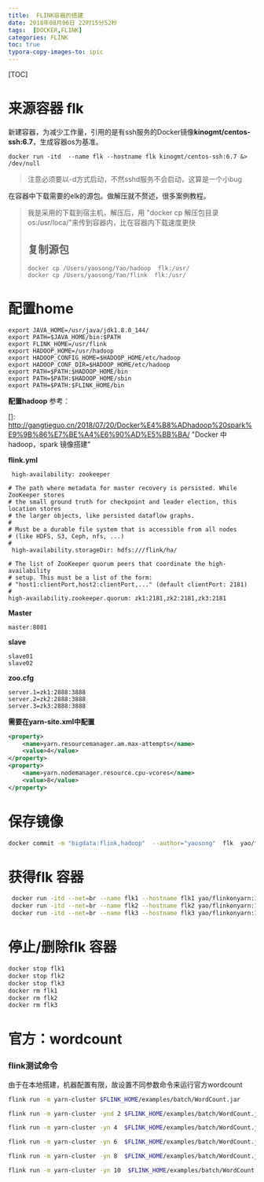 ```yaml
---
title:  FLINK容器的搭建
date: 2018年08月06日 22时15分52秒
tags:  [DOCKER,FLINK]
categories: FLINK
toc: true
typora-copy-images-to: ipic
---
```


[TOC]





# 来源容器  flk

新建容器，为减少工作量，引用的是有ssh服务的Docker镜像**kinogmt/centos-ssh:6.7**，生成容器os为基准。

```
docker run -itd  --name flk --hostname flk kinogmt/centos-ssh:6.7 &> /dev/null
```

> 注意必须要以-d方式启动，不然sshd服务不会启动，这算是一个小bug

<!--more-->

在容器中下载需要的elk的源包。做解压就不赘述，很多案例教程。

> 我是采用的下载到宿主机，解压后，用 "docker cp 解压包目录  os:/usr/loca/"来传到容器内，比在容器内下载速度更快
>
> ## 复制源包
>
> ```
> docker cp /Users/yaosong/Yao/hadoop  flk:/usr/
> docker cp /Users/yaosong/Yao/flink  flk:/usr/
> ```





# 配置home


	export JAVA_HOME=/usr/java/jdk1.8.0_144/
	export PATH=$JAVA_HOME/bin:$PATH
	export FLINK_HOME=/usr/flink
	export HADOOP_HOME=/usr/hadoop
	export HADOOP_CONFIG_HOME=$HADOOP_HOME/etc/hadoop
	export HADOOP_CONF_DIR=$HADOOP_HOME/etc/hadoop
	export PATH=$PATH:$HADOOP_HOME/bin
	export PATH=$PATH:$HADOOP_HOME/sbin
	export PATH=$PATH:$FLINK_HOME/bin

**配置hadoop**  参考：

[]: http://gangtieguo.cn/2018/07/20/Docker%E4%B8%ADhadoop%20spark%E9%9B%86%E7%BE%A4%E6%90%AD%E5%BB%BA/	"Docker 中 hadoop，spark 镜像搭建"



**flink.yml**

```
 high-availability: zookeeper

# The path where metadata for master recovery is persisted. While ZooKeeper stores
# the small ground truth for checkpoint and leader election, this location stores
# the larger objects, like persisted dataflow graphs.
# 
# Must be a durable file system that is accessible from all nodes
# (like HDFS, S3, Ceph, nfs, ...) 
#
 high-availability.storageDir: hdfs:///flink/ha/

# The list of ZooKeeper quorum peers that coordinate the high-availability
# setup. This must be a list of the form:
# "host1:clientPort,host2:clientPort,..." (default clientPort: 2181)
#
high-availability.zookeeper.quorum: zk1:2181,zk2:2181,zk3:2181
```

**Master**

```
master:8081
```

**slave**

```
slave01
slave02
```

**zoo.cfg**

```
server.1=zk1:2888:3888
server.2=zk2:2888:3888
server.3=zk3:2888:3888
```

**需要在yarn-site.xml中配置**

```xml
<property>
 	<name>yarn.resourcemanager.am.max-attempts</name>
	<value>4</value>
</property>
<property>
	<name>yarn.nodemanager.resource.cpu-vcores</name>
	<value>8</value>
</property>
```

# 保存镜像

```bash
docker commit -m "bigdata:flink,hadoop"  --author="yaosong"  flk  yao/flinkonyarn:1.0
```

#   获得flk 容器

```bash
 docker run -itd --net=br --name flk1 --hostname flk1 yao/flinkonyarn:1.0 &> /dev/null
 docker run -itd --net=br --name flk2 --hostname flk2 yao/flinkonyarn:1.0 &> /dev/null
 docker run -itd --net=br --name flk3 --hostname flk3 yao/flinkonyarn:1.0 &> /dev/null
```

# 停止/删除flk 容器

```bash
docker stop flk1
docker stop flk2
docker stop flk3
docker rm flk1
docker rm flk2
docker rm flk3
```

# 官方：wordcount

### flink测试命令

由于在本地搭建，机器配置有限，故设置不同参数命令来运行官方wordcount

```bash
flink run -m yarn-cluster $FLINK_HOME/examples/batch/WordCount.jar

flink run -m yarn-cluster -ynd 2 $FLINK_HOME/examples/batch/WordCount.jar

flink run -m yarn-cluster -yn 4  $FLINK_HOME/examples/batch/WordCount.jar

flink run -m yarn-cluster -yn 6  $FLINK_HOME/examples/batch/WordCount.jar

flink run -m yarn-cluster -yn 8  $FLINK_HOME/examples/batch/WordCount.jar

flink run -m yarn-cluster -yn 10  $FLINK_HOME/examples/batch/WordCount.jar
```







